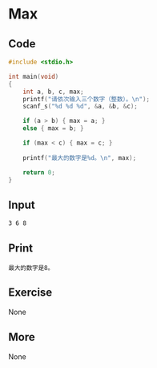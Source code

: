 # Max

## Code

```C
#include <stdio.h>

int main(void)
{
	int a, b, c, max;
	printf("请依次输入三个数字（整数）。\n");
	scanf_s("%d %d %d", &a, &b, &c);

	if (a > b) { max = a; }
	else { max = b; }

	if (max < c) { max = c; }
	
	printf("最大的数字是%d。\n", max);

	return 0;
}
```

## Input

`3 6 8`

## Print

`最大的数字是8。`

## Exercise

None

## More

None
